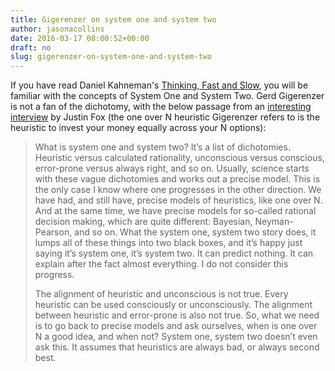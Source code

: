 ```yaml
---
title: Gigerenzer on system one and system two
author: jasonacollins
date: 2016-03-17 08:00:52+00:00
draft: no
slug: gigerenzer-on-system-one-and-system-two
---
```


If you have read Daniel Kahneman's [Thinking, Fast and Slow](https://jasoncollins.blog/kahnemans-thinking-fast-and-slow/), you will be familiar with the concepts of System One and System Two. Gerd Gigerenzer is not a fan of the dichotomy, with the below passage from an [interesting interview](https://hbr.org/2014/06/instinct-can-beat-analytical-thinking) by Justin Fox (the one over N heuristic Gigerenzer refers to is the heuristic to invest your money equally across your N options):

>What is system one and system two? It’s a list of dichotomies. Heuristic versus calculated rationality, unconscious versus conscious, error-prone versus always right, and so on. Usually, science starts with these vague dichotomies and works out a precise model. This is the only case I know where one progresses in the other direction. We have had, and still have, precise models of heuristics, like one over N. And at the same time, we have precise models for so-called rational decision making, which are quite different: Bayesian, Neyman-Pearson, and so on. What the system one, system two story does, it lumps all of these things into two black boxes, and it’s happy just saying it’s system one, it’s system two. It can predict nothing. It can explain after the fact almost everything. I do not consider this progress.
>
>The alignment of heuristic and unconscious is not true. Every heuristic can be used consciously or unconsciously. The alignment between heuristic and error-prone is also not true. So, what we need is to go back to precise models and ask ourselves, when is one over N a good idea, and when not? System one, system two doesn’t even ask this. It assumes that heuristics are always bad, or always second best.
